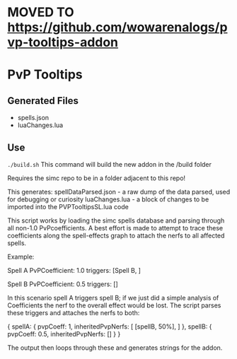 # MOVED TO https://github.com/wowarenalogs/pvp-tooltips-addon

# PvP Tooltips

## Generated Files

- spells.json
- luaChanges.lua

## Use

`./build.sh`
This command will build the new addon in the /build folder

Requires the simc repo to be in a folder adjacent to this repo!

This generates:
spellDataParsed.json - a raw dump of the data parsed, used for debugging or curiosity
luaChanges.lua - a block of changes to be imported into the PVPTooltipsSL.lua code

This script works by loading the simc spells database and parsing through all non-1.0 PvPcoefficients. A best effort is made to attempt to trace these coefficients along the spell-effects graph to attach the nerfs to all affected spells.

Example:

Spell A
PvPCoefficient: 1.0
triggers: [Spell B, ]

Spell B
PvPCoefficient: 0.5
triggers: []

In this scenario spell A triggers spell B; if we just did a simple analysis of Coefficients the nerf to the overall effect would be lost. The script parses these triggers and attaches the nerfs to both:

{
spellA: {
pvpCoeff: 1,
inheritedPvpNerfs: [ [spellB, 50%], ]
},
spellB: {
pvpCoeff: 0.5,
inheritedPvpNerfs: []
}
}

The output then loops through these and generates strings for the addon.
